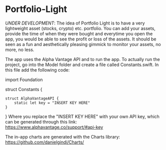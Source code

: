 # Portfolio-Light

*UNDER DEVELOPMENT*: 
The idea of Portfolio Light is to have a very lightweight asset (stocks, crypto) etc. portfolio. You can add your assets, provide the time of when they were bought and everytime you open the app, you would be able to see the profit or loss of the assets. It should be seen as a fun and aesthetically pleasing gimmick to monitor your assets, no more, no less.

The app uses the Alpha Vantage API and to run the app. To actually run the project, go into the Model folder and create a file called Constants.swift. In this file add the following code:

import Foundation

struct Constants {
    
    struct AlphaVantageAPI {
        static let key = "INSERT KEY HERE"
    }
}
Where you replace the "INSERT KEY HERE" with your own API key, which can be generated through this link: https://www.alphavantage.co/support/#api-key 

The in-app charts are generated with the Charts library: https://github.com/danielgindi/Charts/
